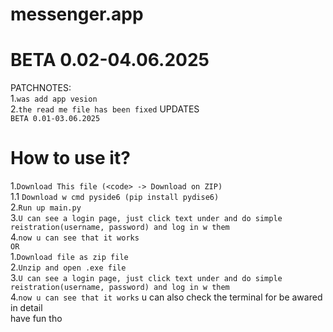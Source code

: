 # messenger.app  
  
# BETA 0.02-04.06.2025
PATCHNOTES:  
1.`was add app vesion`  
2.`the read me file has been fixed`
UPDATES  
`BETA 0.01-03.06.2025`
# How to use it?
 1.`Download This file (<code> -> Download on ZIP)`  
 1.1 `Download w cmd pyside6 (pip install pydise6)`  
 2.`Run up main.py`  
 3.`U can see a login page, just click text under and do simple reistration(username, password) and log in w them`  
 4.`now u can see that it works`  
`OR`  
 1.`Download file as zip file`  
 2.`Unzip and open .exe file`  
 3.`U can see a login page, just click text under and do simple reistration(username, password) and log in w them`  
 4.`now u can see that it works` 
u can also check the terminal for be awared in detail  
have fun tho  
